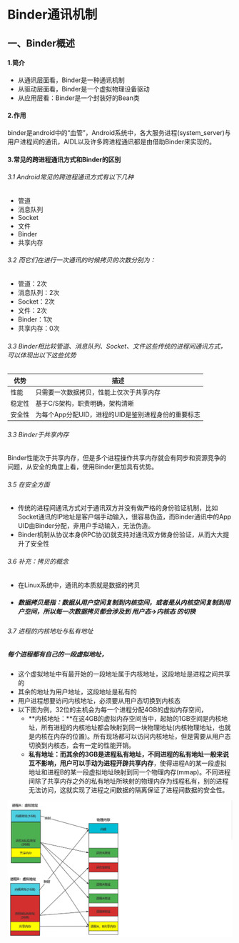 # Binder通讯机制

## 一、Binder概述

#### 1.简介

- 从通讯层面看，Binder是一种通讯机制
- 从驱动层面看，Binder是一个虚拟物理设备驱动
- 从应用层看：Binder是一个封装好的Bean类

#### 2.作用

binder是android中的“血管”，Android系统中，各大服务进程(system_server)与用户进程间的通讯，AIDL以及许多跨进程通讯都是由借助Binder来实现的。

#### 3.常见的跨进程通讯方式和Binder的区别

###### 3.1 Android常见的跨进程通讯方式有以下几种

- 管道
- 消息队列
- Socket
- 文件
- Binder
- 共享内存

###### 3.2 而它们在进行一次通讯的时候拷贝的次数分别为：

- 管道：2次
- 消息队列：2次
- Socket：2次
- 文件：2次
- Binder：1次
- 共享内存：0次

###### 3.3 Binder相比较管道、消息队列、Socket、文件这些传统的进程间通讯方式，可以体现出以下这些优势

| 优势   | 描述                                                |
| ------ | --------------------------------------------------- |
| 性能   | 只需要一次数据拷贝，性能上仅次于共享内存            |
| 稳定性 | 基于C/S架构，职责明确，架构清晰                     |
| 安全性 | 为每个App分配UID，进程的UID是鉴别进程身份的重要标志 |

###### 3.3 Binder于共享内存

Binder性能次于共享内存，但是多个进程操作共享内存就会有同步和资源竞争的问题，从安全的角度上看，使用Binder更加具有优势。

###### 3.5 在安全方面

- 传统的进程间通讯方式对于通讯双方并没有做严格的身份验证机制，比如Socket通讯的IP地址是客户端手动输入，很容易伪造，而Binder通讯中的App UID由Binder分配，非用户手动输入，无法伪造。
- Binder机制从协议本身(RPC协议)就支持对通讯双方做身份验证，从而大大提升了安全性

###### 3.6 补充：拷贝的概念

- 在Linux系统中，通讯的本质就是数据的拷贝

- ##### 数据拷贝是指：数据从用户空间复制到内核空间，或者是从内核空间复制到用户空间，所以每一次数据拷贝都会涉及到 用户态->内核态 的切换

###### 3.7 进程的内核地址与私有地址

##### 每个进程都有自己的一段虚拟地址，

- 这个虚拟地址中有最开始的一段地址属于内核地址，这段地址是进程之间共享的
- 其余的地址为用户地址，这段地址是私有的
- 用户进程想要访问内核地址，必须要从用户态切换到内核态
- 以下图为例，32位的主机会为每一个进程分配4GB的虚拟内存空间，
  - **内核地址：**在这4GB的虚拟内存空间当中，起始的1GB空间是内核地址，所有进程的内核地址都会映射到同一块物理地址(内核物理地址，也就是内核在内存的位置)。所有现场都可以访问内核地址，但是需要从用户态切换到内核态，会有一定的性能开销。
  - **私有地址：**而其余的3GB是进程私有地址，不同进程的私有地址一般来说互不影响，用户可以手动为进程开辟**共享内存**，使得进程A的某一段虚拟地址和进程B的某一段虚拟地址映射到同一个物理内存(mmap)。不同进程间除了共享内存之外的私有地址所映射的物理内存为线程私有，别的进程无法访问，这就实现了进程之间数据的隔离保证了进程间数据的安全性。

![image-20221019193213174](Binder%E9%80%9A%E8%AE%AF%E6%9C%BA%E5%88%B6.assets/image-20221019193213174.png)
